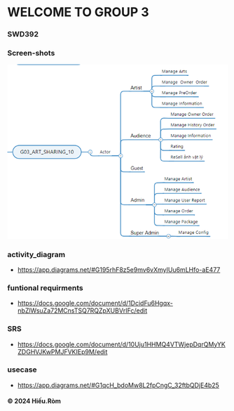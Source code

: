 # WELCOME TO GROUP 3
### SWD392

### Screen-shots
  ![](https://github.com/voanhhieu10250/SWD392/blob/main/Screenshot_1.png)

### activity_diagram
  * https://app.diagrams.net/#G195rhF8z5e9mv6vXmyIUu6mLHfo-aE477
### funtional requirments
  * https://docs.google.com/document/d/1DcidFu6Hgqx-nbZlWsuZa72MCnsTSQ7RQZpXUBVrIFc/edit
### SRS
  * https://docs.google.com/document/d/10Uju1HHMQ4VTWjepDqrQMyYKZDGHVJKwPMJFVKIEp9M/edit
### usecase
  * https://app.diagrams.net/#G1qcH_bdoMw8L2fpCngC_32ftbQDjE4b25    

#### &#169; 2024 Hiếu.Ròm
